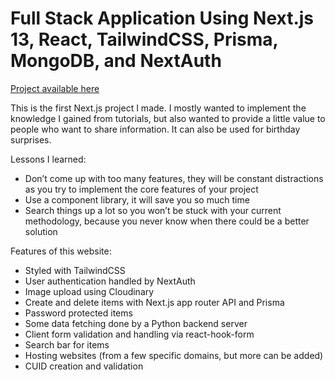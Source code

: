 # Full Stack Application Using Next.js 13, React, TailwindCSS, Prisma, MongoDB, and NextAuth

[Project available here](https://realacu-library.vercel.app/)

This is the first Next.js project I made. I mostly wanted to implement the knowledge I gained from tutorials, but also wanted to provide a little value to people who want to share information. It can also be used for birthday surprises.

Lessons I learned:

- Don’t come up with too many features, they will be constant distractions as you try to implement the core features of your project
- Use a component library, it will save you so much time
- Search things up a lot so you won’t be stuck with your current methodology, because you never know when there could be a better solution

Features of this website:

- Styled with TailwindCSS
- User authentication handled by NextAuth
- Image upload using Cloudinary
- Create and delete items with Next.js app router API and Prisma
- Password protected items
- Some data fetching done by a Python backend server
- Client form validation and handling via react-hook-form
- Search bar for items
- Hosting websites (from a few specific domains, but more can be added)
- CUID creation and validation
